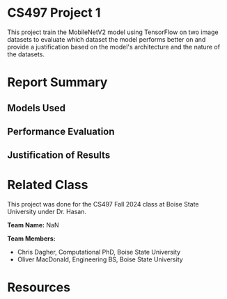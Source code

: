 # CS497 Project 1
This project train the MobileNetV2 model using TensorFlow on two image datasets to evaluate which dataset the model performs better on and provide a justification based on the model's architecture and the nature of the datasets.

# Report Summary

## Models Used

## Performance Evaluation

## Justification of Results

# Related Class
This project was done for the CS497 Fall 2024 class at Boise State University under Dr. Hasan.

**Team Name:** NaN

**Team Members:**
- Chris Dagher, Computational PhD, Boise State University
- Oliver MacDonald, Engineering BS, Boise State University

# Resources
